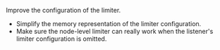 Improve the configuration of the limiter.
- Simplify the memory representation of the limiter configuration.
- Make sure the node-level limiter can really work when the listener's limiter configuration is omitted.
